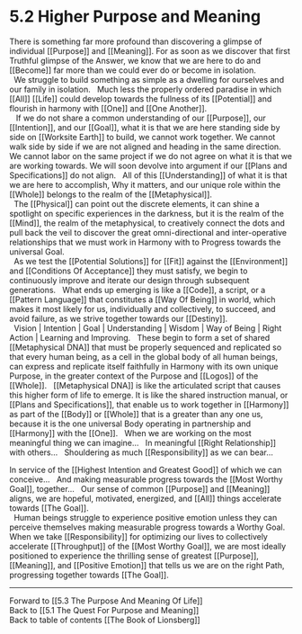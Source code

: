 # 5.2 Higher Purpose and Meaning

There is something far more profound than discovering a glimpse of individual [[Purpose]] and [[Meaning]]. For as soon as we discover that first Truthful glimpse of the Answer, we know that we are here to do and [[Become]] far more than we could ever do or become in isolation.   
 
We struggle to build something as simple as a dwelling for ourselves and our family in isolation. 
 
Much less the properly ordered paradise in which [[All]] [[Life]] could develop towards the fullness of its [[Potential]] and flourish in harmony with [[One]] and [[One Another]].  
  
If we do not share a common understanding of our [[Purpose]], our [[Intention]], and our [[Goal]], what it is that we are here standing side by side on [[Worksite Earth]] to build, we cannot work together. We cannot walk side by side if we are not aligned and heading in the same direction. We cannot labor on the same project if we do not agree on what it is that we are working towards. We will soon devolve into argument if our [[Plans and Specifications]] do not align.
 
All of this [[Understanding]] of what it is that we are here to accomplish, Why it matters, and our unique role within the [[Whole]] belongs to the realm of the [[Metaphysical]].  
 
The [[Physical]] can point out the discrete elements, it can shine a spotlight on specific experiences in the darkness, but it is the realm of the [[Mind]], the realm of the metaphysical, to creatively connect the dots and pull back the veil to discover the great omni-directional and inter-operative relationships that we must work in Harmony with to Progress towards the universal Goal.  
 
As we test the [[Potential Solutions]] for [[Fit]] against the [[Environment]] and [[Conditions Of Acceptance]] they must satisfy, we begin to continuously improve and iterate our design through subsequent generations. 
 
What ends up emerging is like a [[Code]], a script, or a [[Pattern Language]] that constitutes a [[Way Of Being]] in world, which makes it most likely for us, individually and collectively, to succeed, and avoid failure, as we strive together towards our [[Destiny]].   
 
Vision | Intention | Goal | Understanding | Wisdom | Way of Being | Right Action | Learning and Improving. 
 
These begin to form a set of shared [[Metaphysical DNA]] that must be properly sequenced and replicated so that every human being, as a cell in the global body of all human beings, can express and replicate itself faithfully in Harmony with its own unique Purpose, in the greater context of the Purpose and [[Logos]] of the [[Whole]]. 
 
[[Metaphysical DNA]] is like the articulated script that causes this higher form of life to emerge. It is like the shared instruction manual, or [[Plans and Specifications]], that enable us to work together in [[Harmony]] as part of the [[Body]] or [[Whole]] that is a greater than any one us, because it is the one universal Body operating in partnership and [[Harmony]] with the [[One]]. 
 
When we are working on the most meaningful thing we can imagine… 
 
In meaningful [[Right Relationship]] with others… 
 
Shouldering as much [[Responsibility]] as we can bear… 

In service of the [[Highest Intention and Greatest Good]] of which we can conceive... 
 
And making measurable progress towards the [[Most Worthy Goal]], together… 
 
Our sense of common [[Purpose]] and [[Meaning]] aligns, we are hopeful, motivated, energized, and [[All]] things accelerate towards [[The Goal]].   
 
Human beings struggle to experience positive emotion unless they can perceive themselves making measurable progress towards a Worthy Goal. 
 
When we take [[Responsibility]] for optimizing our lives to collectively accelerate [[Throughput]] of the [[Most Worthy Goal]], we are most ideally positioned to experience the thrilling sense of greatest [[Purpose]], [[Meaning]], and [[Positive Emotion]] that tells us we are on the right Path, progressing together towards [[The Goal]]. 

___

Forward to [[5.3 The Purpose And Meaning Of Life]]  
Back to [[5.1 The Quest For Purpose and Meaning]]    
Back to table of contents [[The Book of Lionsberg]]  

